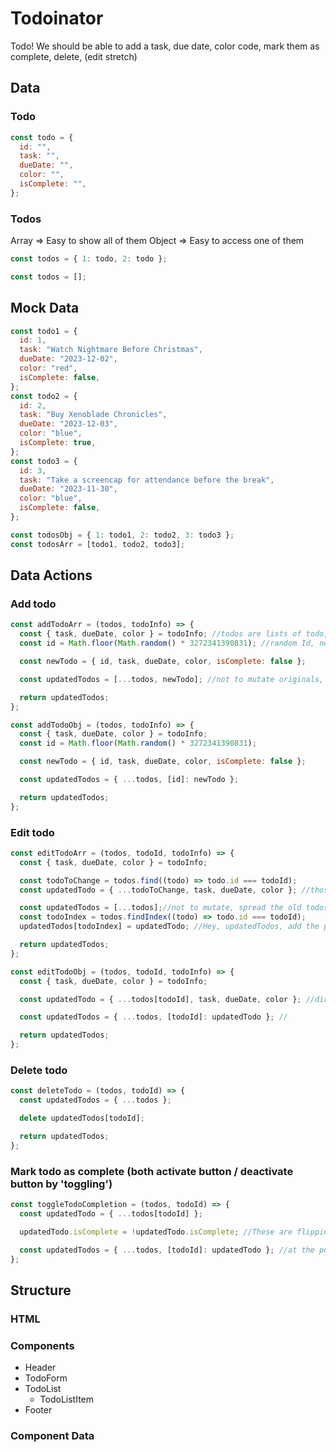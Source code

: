 # Todoinator

Todo! We should be able to add a task, due date, color code, mark them as complete, delete, (edit stretch)

## Data

### Todo

```jsx
const todo = {
  id: "",
  task: "",
  dueDate: "",
  color: "",
  isComplete: "",
};
```

### Todos

Array => Easy to show all of them
Object => Easy to access one of them

```jsx
const todos = { 1: todo, 2: todo };

const todos = [];
```

## Mock Data

```jsx
const todo1 = {
  id: 1,
  task: "Watch Nightmare Before Christmas",
  dueDate: "2023-12-02",
  color: "red",
  isComplete: false,
};
const todo2 = {
  id: 2,
  task: "Buy Xenoblade Chronicles",
  dueDate: "2023-12-03",
  color: "blue",
  isComplete: true,
};
const todo3 = {
  id: 3,
  task: "Take a screencap for attendance before the break",
  dueDate: "2023-11-30",
  color: "blue",
  isComplete: false,
};

const todosObj = { 1: todo1, 2: todo2, 3: todo3 };
const todosArr = [todo1, todo2, todo3];
```

## Data Actions

### Add todo

```jsx
const addTodoArr = (todos, todoInfo) => {
  const { task, dueDate, color } = todoInfo; //todos are lists of todo, todoInfo is new item 
  const id = Math.floor(Math.random() * 3272341390831); //random Id, not duplicated

  const newTodo = { id, task, dueDate, color, isComplete: false };

  const updatedTodos = [...todos, newTodo]; //not to mutate originals, make new array of all the current todos(spread), and add newTodo 

  return updatedTodos;
};

const addTodoObj = (todos, todoInfo) => {
  const { task, dueDate, color } = todoInfo;
  const id = Math.floor(Math.random() * 3272341390831);

  const newTodo = { id, task, dueDate, color, isComplete: false };

  const updatedTodos = { ...todos, [id]: newTodo };

  return updatedTodos;
};
```

### Edit todo

```jsx
const editTodoArr = (todos, todoId, todoInfo) => {
  const { task, dueDate, color } = todoInfo;

  const todoToChange = todos.find((todo) => todo.id === todoId);
  const updatedTodo = { ...todoToChange, task, dueDate, color }; //those added 3 things(task,dueDate,color) will overwrite the existing keys. It will not affect the ID

  const updatedTodos = [...todos];//not to mutate, spread the old todos and put them in new array. (assign new address)
  const todoIndex = todos.findIndex((todo) => todo.id === todoId);
  updatedTodos[todoIndex] = updatedTodo; //Hey, updatedTodos, add the position of the todoIndex, I'd like to put the updatedTodo there. 

  return updatedTodos;
};

const editTodoObj = (todos, todoId, todoInfo) => {
  const { task, dueDate, color } = todoInfo;

  const updatedTodo = { ...todos[todoId], task, dueDate, color }; //directly access to the position of [todoId] in existing lists of todos. and overwrite those 3 things there.

  const updatedTodos = { ...todos, [todoId]: updatedTodo }; //

  return updatedTodos;
};
```

### Delete todo

```jsx
const deleteTodo = (todos, todoId) => {
  const updatedTodos = { ...todos };

  delete updatedTodos[todoId];

  return updatedTodos;
};
```

### Mark todo as complete (both activate button / deactivate button by 'toggling')

```jsx
const toggleTodoCompletion = (todos, todoId) => {
  const updatedTodo = { ...todos[todoId] };

  updatedTodo.isComplete = !updatedTodo.isComplete; //These are flipping the value arround. button activate vs de-activate whenever clicking. 

  const updatedTodos = { ...todos, [todoId]: updatedTodo }; //at the position of todoId
};
```

## Structure

### HTML

### Components

- Header
- TodoForm
- TodoList
  - TodoListItem
- Footer

### Component Data
